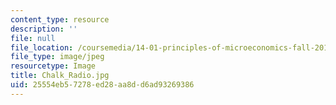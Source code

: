 ```yaml
---
content_type: resource
description: ''
file: null
file_location: /coursemedia/14-01-principles-of-microeconomics-fall-2018/25554eb57278ed28aa8dd6ad93269386_Chalk_Radio.jpg
file_type: image/jpeg
resourcetype: Image
title: Chalk_Radio.jpg
uid: 25554eb5-7278-ed28-aa8d-d6ad93269386
---
```

